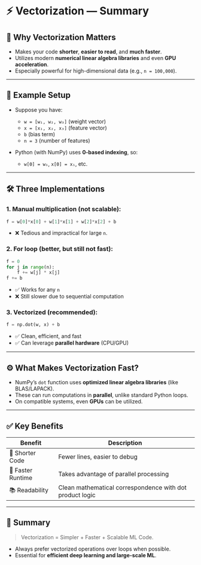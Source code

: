 # ⚡ Vectorization — Summary

## 🔹 Why Vectorization Matters

- Makes your code **shorter**, **easier to read**, and **much faster**.
- Utilizes modern **numerical linear algebra libraries** and even **GPU acceleration**.
- Especially powerful for high-dimensional data (e.g., `n = 100,000`).

---

## 🧠 Example Setup

- Suppose you have:

  - `w = [w₁, w₂, w₃]` (weight vector)
  - `x = [x₁, x₂, x₃]` (feature vector)
  - `b` (bias term)
  - `n = 3` (number of features)

- Python (with NumPy) uses **0-based indexing**, so:
  - `w[0] = w₁`, `x[0] = x₁`, etc.

---

## 🛠️ Three Implementations

### 1. **Manual multiplication (not scalable):**

```python
f = w[0]*x[0] + w[1]*x[1] + w[2]*x[2] + b
```

- ❌ Tedious and impractical for large `n`.

### 2. **For loop (better, but still not fast):**

```python
f = 0
for j in range(n):
    f += w[j] * x[j]
f += b
```

- ✅ Works for any `n`
- ❌ Still slower due to sequential computation

### 3. **Vectorized (recommended):**

```python
f = np.dot(w, x) + b
```

- ✅ Clean, efficient, and fast
- ✅ Can leverage **parallel hardware** (CPU/GPU)

---

## ⚙️ What Makes Vectorization Fast?

- NumPy’s `dot` function uses **optimized linear algebra libraries** (like BLAS/LAPACK).
- These can run computations in **parallel**, unlike standard Python loops.
- On compatible systems, even **GPUs** can be utilized.

---

## ✅ Key Benefits

| Benefit           | Description                                              |
| ----------------- | -------------------------------------------------------- |
| 📏 Shorter Code   | Fewer lines, easier to debug                             |
| 🚀 Faster Runtime | Takes advantage of parallel processing                   |
| 📚 Readability    | Clean mathematical correspondence with dot product logic |

---

## 📌 Summary

> Vectorization = Simpler + Faster + Scalable ML Code.

- Always prefer vectorized operations over loops when possible.
- Essential for **efficient deep learning and large-scale ML**.
